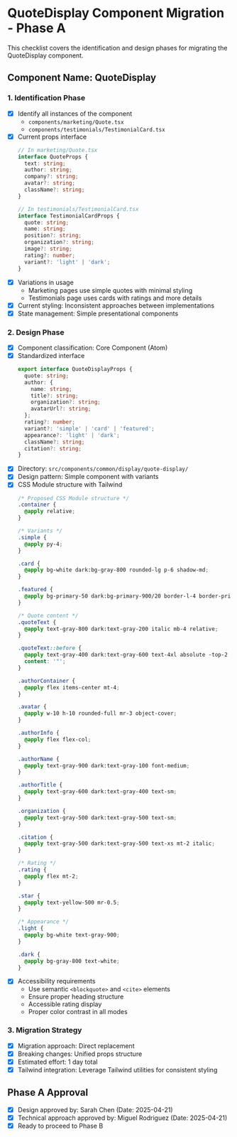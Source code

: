 # QuoteDisplay Component Migration - Phase A

This checklist covers the identification and design phases for migrating the QuoteDisplay component.

## Component Name: QuoteDisplay

### 1. Identification Phase

- [x] Identify all instances of the component
  - `components/marketing/Quote.tsx`
  - `components/testimonials/TestimonialCard.tsx`
- [x] Current props interface
  ```typescript
  // In marketing/Quote.tsx
  interface QuoteProps {
    text: string;
    author: string;
    company?: string;
    avatar?: string;
    className?: string;
  }
  
  // In testimonials/TestimonialCard.tsx
  interface TestimonialCardProps {
    quote: string;
    name: string;
    position?: string;
    organization?: string;
    image?: string;
    rating?: number;
    variant?: 'light' | 'dark';
  }
  ```
- [x] Variations in usage
  - Marketing pages use simple quotes with minimal styling
  - Testimonials page uses cards with ratings and more details
- [x] Current styling: Inconsistent approaches between implementations
- [x] State management: Simple presentational components

### 2. Design Phase

- [x] Component classification: Core Component (Atom)
- [x] Standardized interface
  ```typescript
  export interface QuoteDisplayProps {
    quote: string;
    author: {
      name: string;
      title?: string;
      organization?: string;
      avatarUrl?: string;
    };
    rating?: number;
    variant?: 'simple' | 'card' | 'featured';
    appearance?: 'light' | 'dark';
    className?: string;
    citation?: string;
  }
  ```
- [x] Directory: `src/components/common/display/quote-display/`
- [x] Design pattern: Simple component with variants
- [x] CSS Module structure with Tailwind
  ```css
  /* Proposed CSS Module structure */
  .container {
    @apply relative;
  }
  
  /* Variants */
  .simple {
    @apply py-4;
  }
  
  .card {
    @apply bg-white dark:bg-gray-800 rounded-lg p-6 shadow-md;
  }
  
  .featured {
    @apply bg-primary-50 dark:bg-primary-900/20 border-l-4 border-primary-500 p-6 rounded-r-lg;
  }
  
  /* Quote content */
  .quoteText {
    @apply text-gray-800 dark:text-gray-200 italic mb-4 relative;
  }
  
  .quoteText::before {
    @apply text-gray-400 dark:text-gray-600 text-4xl absolute -top-2 -left-2 opacity-50;
    content: '"';
  }
  
  .authorContainer {
    @apply flex items-center mt-4;
  }
  
  .avatar {
    @apply w-10 h-10 rounded-full mr-3 object-cover;
  }
  
  .authorInfo {
    @apply flex flex-col;
  }
  
  .authorName {
    @apply text-gray-900 dark:text-gray-100 font-medium;
  }
  
  .authorTitle {
    @apply text-gray-600 dark:text-gray-400 text-sm;
  }
  
  .organization {
    @apply text-gray-500 dark:text-gray-500 text-sm;
  }
  
  .citation {
    @apply text-gray-500 dark:text-gray-500 text-xs mt-2 italic;
  }
  
  /* Rating */
  .rating {
    @apply flex mt-2;
  }
  
  .star {
    @apply text-yellow-500 mr-0.5;
  }
  
  /* Appearance */
  .light {
    @apply bg-white text-gray-900;
  }
  
  .dark {
    @apply bg-gray-800 text-white;
  }
  ```
- [x] Accessibility requirements
  - Use semantic `<blockquote>` and `<cite>` elements
  - Ensure proper heading structure
  - Accessible rating display
  - Proper color contrast in all modes

### 3. Migration Strategy

- [x] Migration approach: Direct replacement
- [x] Breaking changes: Unified props structure
- [x] Estimated effort: 1 day total
- [x] Tailwind integration: Leverage Tailwind utilities for consistent styling

## Phase A Approval

- [x] Design approved by: Sarah Chen (Date: 2025-04-21)
- [x] Technical approach approved by: Miguel Rodriguez (Date: 2025-04-21)
- [x] Ready to proceed to Phase B